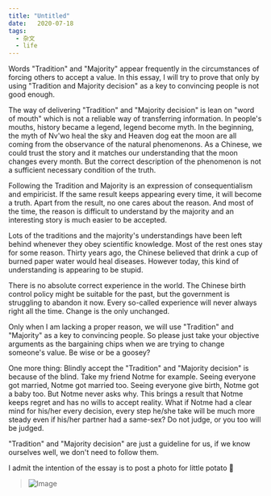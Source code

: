 ```yaml
---
title: "Untitled"
date:   2020-07-18
tags:
  - 杂文
  - life
---
```



Words "Tradition" and "Majority" appear frequently in the circumstances of forcing others to accept a value. In this essay, I will try to prove that only by using "Tradition and Majority decision" as a key to convincing people is not good enough.

The way of delivering "Tradition" and "Majority decision" is lean on "word of mouth" which is not a reliable way of transferring information. In people's mouths, history became a legend, legend become myth. In the beginning, the myth of Nv'wo heal the sky and Heaven dog eat the moon are all coming from the observance of the natural phenomenons. As a Chinese, we could trust the story and it matches our understanding that the moon changes every month. But the correct description of the phenomenon is not a sufficient necessary condition of the truth.

Following the Tradition and Majority is an expression of consequentialism and empiricist. If the same result keeps appearing every time, it will become a truth. Apart from the result, no one cares about the reason. And most of the time, the reason is difficult to understand by the majority and an interesting story is much easier to be accepted. 

Lots of the traditions and the majority's understandings have been left behind whenever they obey scientific knowledge. Most of the rest ones stay for some reason. Thirty years ago, the Chinese believed that drink a cup of burned paper water would heal diseases. However today, this kind of understanding is appearing to be stupid.

There is no absolute correct experience in the world. The Chinese birth control policy might be suitable for the past, but the government is struggling to abandon it now. Every so-called experience will never always right all the time. Change is the only unchanged.

Only when I am lacking a proper reason, we will use "Tradition" and "Majority" as a key to convincing people. So please just take your objective arguments as the bargaining chips when we are trying to change someone's value. Be wise or be a goosey?


One more thing: 
Blindly accept the "Tradition" and "Majority decision" is because of the blind. Take my friend Notme for example. Seeing everyone got married, Notme got married too. Seeing everyone give birth, Notme got a baby too. But Notme never asks why. This brings a result that Notme keeps regret and has no wills to accept reality. What if Notme had a clear mind for his/her every decision, every step he/she take will be much more steady even if his/her partner had a same-sex? Do not judge, or you too will be judged.

"Tradition" and "Majority decision" are just a guideline for us, if we know ourselves well, we don't need to follow them.

I admit the intention of the essay is to post a photo for little potato 🥔

> ![Image](/2020-07-19-untitled/pic1.jpeg)
